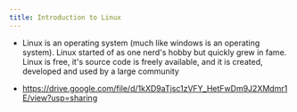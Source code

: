 ```yaml
---
title: Introduction to Linux
---
```


* Linux is an operating system (much like windows is an operating system). Linux started of as one nerd's hobby but quickly grew in fame. Linux is free, it's source code is freely available, and it is created, developed and used by a large community

- https://drive.google.com/file/d/1kXD9aTjsc1zVFY_HetFwDm9J2XMdmr1E/view?usp=sharing
